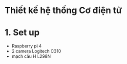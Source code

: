 # Thiết kế hệ thống Cơ điện tử
# 1. Set up
- Raspberry pi 4
- 2 camera Logitech C310
- mạch cầu H L298N

